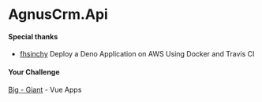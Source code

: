 # AgnusCrm.Api


[build-status]:https://travis-ci.org/Aguns/AgnusCrm.Api.svg?branch=master
[build-url]:https://travis-ci.org/Aguns/AgnusCrm.Api

#### Special thanks
- [fhsinchy](hhttps://github.com/fhsinchy/deno-blog) Deploy a Deno Application on AWS Using Docker and Travis CI

#### Your Challenge
[Big - Giant](https://dev.to/subs/big-giant-vue-apps-5048) - Vue Apps
